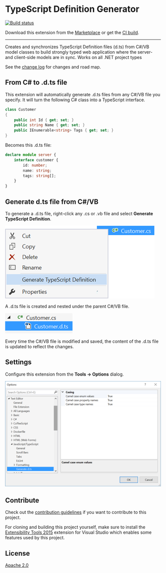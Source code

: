 # TypeScript Definition Generator

[![Build status](https://ci.appveyor.com/api/projects/status/l61k3vbx5jsf6o0i?svg=true)](https://ci.appveyor.com/project/madskristensen/typescriptdefinitiongenerator)

Download this extension from the [Marketplace](https://marketplace.visualstudio.com/vsgallery/7ef40759-8802-4b48-b4d6-3c250fb4916e)
or get the [CI build](http://vsixgallery.com/extension/cad7b20b-4b83-4ca6-bf24-ca36a494241c/).

---------------------------------------

Creates and synchronizes TypeScript Definition files (d.ts) from C#/VB model classes to build strongly typed web application where the server- and client-side models are in sync. Works on all .NET project types

See the [change log](CHANGELOG.md) for changes and road map.

## From C# to .d.ts file
This extension will automatically generate .d.ts files from any C#/VB file you specify. It will turn the following C# class into a TypeScript interface.

```csharp
class Customer
{
    public int Id { get; set; }
    public string Name { get; set; }
    public IEnumerable<string> Tags { get; set; }
}
```

Becomes this .d.ts file:

```typescript
declare module server {
	interface customer {
		id: number;
		name: string;
		tags: string[];
	}
}
```

## Generate d.ts file from C#/VB
To generate a .d.ts file, right-click any .cs or .vb file and select **Generate TypeScript Definition**.

![Context menu](art/context-menu.png)

A .d.ts file is created and nested under the parent C#/VB file.

![Nested file](art/nested-file.png)

Every time the C#/VB file is modified and saved, the content of the .d.ts file is updated to reflect the changes.

## Settings
Configure this extension from the **Tools -> Options** dialog.

![Settings](art/settings.png)

## Contribute
Check out the [contribution guidelines](.github/CONTRIBUTING.md)
if you want to contribute to this project.

For cloning and building this project yourself, make sure
to install the
[Extensibility Tools 2015](https://visualstudiogallery.msdn.microsoft.com/ab39a092-1343-46e2-b0f1-6a3f91155aa6)
extension for Visual Studio which enables some features
used by this project.

## License
[Apache 2.0](LICENSE)
